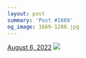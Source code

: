 ```yaml
---
layout: post
summary: 'Post #1669'
og_image: 1669-1280.jpg
---
```


<p>
  <time>
    <a href="/1669">August 6, 2022</a>
  </time>
  <a href="/1669">
    <img src="{{ site.assets_url }}/1669-640.jpg" srcset="{{ site.assets_url }}/1669-320.jpg 320w, {{ site.assets_url }}/1669-640.jpg 640w, {{ site.assets_url }}/1669-960.jpg 960w, {{ site.assets_url }}/1669-1280.jpg 1280w" sizes="(min-width: 700px) 50vw, calc(100vw - 2rem)" />
  </a>
</p>
